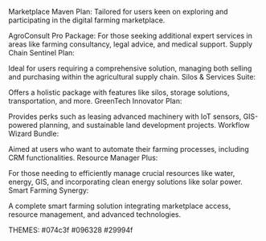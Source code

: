 Marketplace Maven Plan:
Tailored for users keen on exploring and participating in the digital farming marketplace.

AgroConsult Pro Package:
For those seeking additional expert services in areas like farming consultancy, legal advice, and medical support.
Supply Chain Sentinel Plan:

Ideal for users requiring a comprehensive solution, managing both selling and purchasing within the agricultural supply chain.
Silos & Services Suite:

Offers a holistic package with features like silos, storage solutions, transportation, and more.
GreenTech Innovator Plan:

Provides perks such as leasing advanced machinery with IoT sensors, GIS-powered planning, and sustainable land development projects.
Workflow Wizard Bundle:

Aimed at users who want to automate their farming processes, including CRM functionalities.
Resource Manager Plus:

For those needing to efficiently manage crucial resources like water, energy, GIS, and incorporating clean energy solutions like solar power.
Smart Farming Synergy:

A complete smart farming solution integrating marketplace access, resource management, and advanced technologies.

<!--
Farmers Plan:

Seedling Package
Crop Care Plan
Harvest Essentials
Premium Plan:

Grove Guardian
Orchard Pro Plan
Harvest Plus Package
GIS and Auth Plan:

Precision Farming Suite
GeoHarvest Master
AuthAgro Max Plan

 -->

<!--
Farmers Plan:
Platform:

Access to the Farmex Cloud platform.
Account Access:

Basic account access features.
Custom Domains:

Standard/custom subdomains for user accounts.
Receipts Forward:

Basic receipt forwarding functionality.
Supplier Management:

Basic supplier management features.
Features:

Essential features for farm management and basic SaaS functionalities.
Generate Public URLs:

Ability to generate public URLs for shared data.
API Integrations:

Limited API integrations.
Extra Add-ons:

Optional extra features available for purchase.
Admin Roles:

Basic admin roles for account management.
Premium Plan:
Platform:

Enhanced access to Farmex Cloud with additional features.
Account Access:

Advanced account access controls.
Custom Domains:

Advanced custom domain options.
Receipts Forward:

Enhanced receipt forwarding capabilities.
Supplier Management:

Advanced supplier management features.
Features:

Comprehensive features for farm management and advanced SaaS functionalities.
Generate Public URLs:

Advanced public URL generation.
API Integrations:

Extended API integrations.
Admin Roles:

Advanced admin roles and permissions.
Enterprise Add-ons:

Additional enterprise-level features.
Support:

Priority customer support.
GIS and Auth Plan:
Platform:

Full access to Farmex Cloud with GIS integration and advanced authentication.
Account Access:

Highly scalable and secure authentication.
Custom Domains:

Advanced custom domain options.
Receipts Forward:

Enhanced receipt forwarding capabilities.
Supplier Management:

Advanced supplier management features.


Advanced public URL generation.
API Integrations:

Full API integrations.
Admin Roles:

Highly granular admin roles and permissions.
Enterprise Add-ons:

Additional enterprise-level features.
Support:

Premium customer support with additional audits and tools.
Custom Connection:

Custom connections and integrations.
This breakdown provides a tiered approach to your SaaS packages, offering increasing levels of features and capabilities as users move up the plans.
 -->




THEMES:
#074c3f
#096328
#29994f

<!-- 
Primary Green (#074c3f): This deep, dark green can serve as the primary color for backgrounds and headers, providing a sense of depth and sophistication.

Accent Green (#096328): A slightly lighter shade, perfect for accents, buttons, and highlighting key elements on your website.

Highlight Green (#29994f): A vibrant and refreshing green, ideal for calls to action, links, and other elements that you want to draw attention to.

Now, let's add a couple of supporting colors to complete the theme:

Dark Slate Gray (#2F4F4F): A dark neutral color that complements the deep primary green. This can be used for text or background contrast.

Steel Blue (#4682B4): A muted blue-gray that can add variety to the color palette. Use it for secondary elements or as an alternative to black.

Creamy White (#FFF8E1): A light, warm white that can be used for backgrounds or to add a touch of brightness to the design.

These colors together create a balanced and harmonious theme. Feel free to adjust the shades or let me know if you have specific preferences!
-->